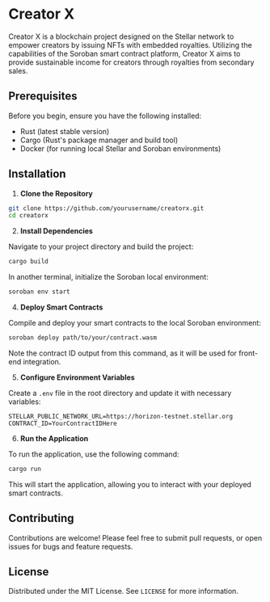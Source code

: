 
# Creator X

Creator X is a blockchain project designed on the Stellar network to empower creators by issuing NFTs with embedded royalties. Utilizing the capabilities of the Soroban smart contract platform, Creator X aims to provide sustainable income for creators through royalties from secondary sales.

## Prerequisites

Before you begin, ensure you have the following installed:
- Rust (latest stable version)
- Cargo (Rust's package manager and build tool)
- Docker (for running local Stellar and Soroban environments)

## Installation

1. **Clone the Repository**

```bash
git clone https://github.com/yourusername/creatorx.git
cd creatorx
```

2. **Install Dependencies**

Navigate to your project directory and build the project:

```bash
cargo build
```



In another terminal, initialize the Soroban local environment:

```bash
soroban env start
```

4. **Deploy Smart Contracts**

Compile and deploy your smart contracts to the local Soroban environment:

```bash
soroban deploy path/to/your/contract.wasm
```

Note the contract ID output from this command, as it will be used for front-end integration.

5. **Configure Environment Variables**

Create a `.env` file in the root directory and update it with necessary variables:

```
STELLAR_PUBLIC_NETWORK_URL=https://horizon-testnet.stellar.org
CONTRACT_ID=YourContractIDHere
```

6. **Run the Application**

To run the application, use the following command:

```bash
cargo run
```

This will start the application, allowing you to interact with your deployed smart contracts.

## Contributing

Contributions are welcome! Please feel free to submit pull requests, or open issues for bugs and feature requests.

## License

Distributed under the MIT License. See `LICENSE` for more information.

